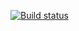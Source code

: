 [![Build status](https://rcarvalhoxavier.visualstudio.com/create-web-api/_apis/build/status/create-web-api%20-%20CI%20-%20master)](https://rcarvalhoxavier.visualstudio.com/create-web-api/_build/latest?definitionId=5)
